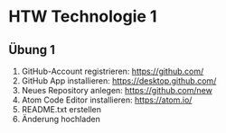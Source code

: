 # HTW Technologie 1

## Übung 1

1. GitHub-Account registrieren: https://github.com/
2. GitHub App installieren: https://desktop.github.com/
3. Neues Repository anlegen: https://github.com/new
4. Atom Code Editor installieren: https://atom.io/
5. README.txt erstellen
6. Änderung hochladen
